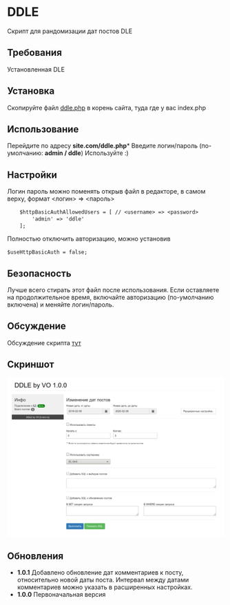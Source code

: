# DDLE
Скрипт для рандомизации дат постов DLE

## Требования
Установленная DLE

## Установка

Скопируйте файл [ddle.php](https://raw.githubusercontent.com/orlov0562/ddle/master/ddle.php) в корень сайта, туда где у вас index.php

## Использование

Перейдите по адресу **site.com/ddle.php***
Введите логин/пароль (по-умолчанию: **admin / ddle**)
Используйте :)

## Настройки
Логин пароль можно поменять открыв файл в редакторе, в самом верху, 
формат <логин> => <пароль>
```
    $httpBasicAuthAllowedUsers = [ // <username> => <password>
        'admin' => 'ddle'
    ];
```
Полностью отключить авторизацию, можно установив
```
$useHttpBasicAuth = false;
```

## Безопасность
Лучше всего стирать этот файл после использования.
Если оставляете на продолжительное время, включайте авторизацию (по-умолчанию включена) и меняйте логин/пароль.

## Обсуждение
Обсуждение скрипта [тут](https://www.it-rem.ru/paketnoe-izmenenie-datyi-dlya-postov-dle.html)

## Скриншот
![Screenshot](/screenshot.png)

## Обновления
- **1.0.1** Добавлено обновление дат комментариев к посту, относительно новой даты поста. Интервал между датами комментариев можно указать в расширенных настройках.
- **1.0.0** Первоначальная версия
